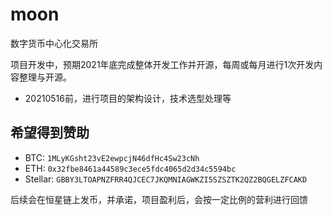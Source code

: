 # moon
数字货币中心化交易所


项目开发中，预期2021年底完成整体开发工作并开源，每周或每月进行1次开发内容整理与开源。

- 20210516前，进行项目的架构设计，技术选型处理等



## 希望得到赞助

- BTC: `1MLyKGsht23vE2ewpcjN46dfHc4Sw23cNh` 
- ETH: `0x32fbe8461a44589c3ece5fdc4065d2d34c5594bc`
- Stellar: `GBBY3LTOAPNZFRR4QJCEC7JKQMNIAGWKZI5SZSZTK2QZ2BQGELZFCAKD`


后续会在恒星链上发币，并承诺，项目盈利后，会按一定比例的营利进行回馈
